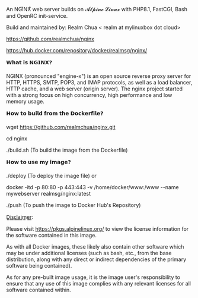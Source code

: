 An NGIͥNXͯ web server builds on 𝓐𝓵𝓹𝓲𝓷𝓮 𝓛𝓲𝓷𝓾𝔁 with PHP8.1, FastCGI, Bash and OpenRC init-service.

Build and maintained by: Realm Chua < realm at mylinuxbox dot cloud>

https://github.com/realmchua/nginx

https://hub.docker.com/repository/docker/realmsg/nginx/

𝗪𝗵𝗮𝘁 𝗶𝘀 𝗡𝗚𝗜𝗡𝗫❓

NGINX (pronounced "engine-x") is an open source reverse proxy server for HTTP, HTTPS, SMTP, POP3, and IMAP protocols, as well as a load balancer, HTTP cache, and a web server (origin server). The nginx project started with a strong focus on high concurrency, high performance and low memory usage.

𝗛𝗼𝘄 𝘁𝗼 𝗯𝘂𝗶𝗹𝗱 𝗳𝗿𝗼𝗺 𝘁𝗵𝗲 𝗗𝗼𝗰𝗸𝗲𝗿𝗳𝗶𝗹𝗲❓

wget https://github.com/realmchua/nginx.git

cd nginx

./build.sh (To build the image from the Dockerfile)

𝗛𝗼𝘄 𝘁𝗼 𝘂𝘀𝗲 𝗺𝘆 𝗶𝗺𝗮𝗴𝗲❓

./deploy (To deploy the image file) or

docker -itd -p 80:80 -p 443:443 -v /home/docker/www:/www --name mywebserver realmsg/nginx:latest

./push (To push the image to Docker Hub's Repository)
  
D̳i̳s̳c̳l̳a̳i̳m̳e̳r̳: 

Please visit https://pkgs.alpinelinux.org/ to view the license information for the software contained in this image.

As with all Docker images, these likely also contain other software which may be under additional licenses (such as bash, etc., from the base distribution, along with any direct or indirect dependencies of the primary software being contained).

As for any pre-built image usage, it is the image user's responsibility to ensure that any use of this image complies with any relevant licenses for all software contained within.
